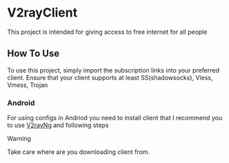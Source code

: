 # V2rayClient
This project is intended for giving access to free internet for all people 


## How To Use 
To use this project, simply import the subscription links into your preferred client. Ensure that your client supports at least SS(shadowsocks), Vless, Vmess, Trojan

### Android
For using configs in Andriod you need to install client that I recommend you to use [V2rayNg](https://github.com/2dust/v2rayNG/releases/download/1.8.35/v2rayNG_1.8.35_universal.apk) and following steps 
> [!WARNING]
> Take care where are you downloading client from.



